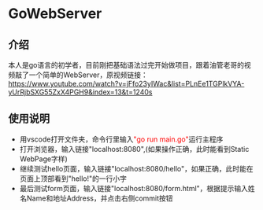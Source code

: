 # GoWebServer

## 介绍
本人是go语言的初学者，目前刚把基础语法过完开始做项目，跟着油管老哥的视频敲了一个简单的WebServer，原视频链接：https://www.youtube.com/watch?v=jFfo23yIWac&list=PLnEe1TGPlkVYA-yUrRjbSXG55ZxX4PGH9&index=13&t=1240s

## 使用说明
* 用vscode打开文件夹，命令行里输入<font color =red>"go run main.go"</font>运行主程序
* 打开浏览器，输入链接"localhost:8080",(如果操作正确，此时能看到Static WebPage字样)
* 继续测试hello页面，输入链接"localhost:8080/hello"，如果正确，此时能在页面上顶部看到"hello!"的一行小字
* 最后测试form页面，输入链接"localhost:8080/form.html"，根据提示输入姓名Name和地址Address，并点击右侧commit按钮
